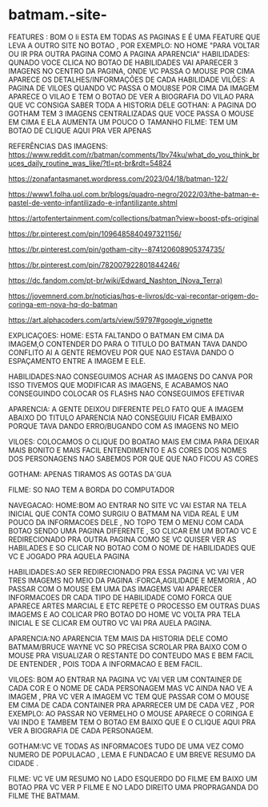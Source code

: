 # batmam.-site-
FEATURES : BOM O li ESTA EM TODAS AS PAGINAS  E É UMA FEATURE  QUE LEVA A OUTRO SITE  NO BOTAO  , POR EXEMPLO: NO HOME "PARA VOLTAR  OU IR PRA OUTRA PAGINA COMO  A PAGINA APARENCIA"
HABILIDADES: QUNADO VOCE CLICA NO BOTAO DE HABILIDADES VAI APARECER 3 IMAGENS NO CENTRO DA PAGINA, ONDE VC PASSA O MOUSE POR CIMA APARECE OS DETALHES/INFORMAÇÕES DE CADA HABILIDADE
VILÕES: A PAGINA DE VILOES QUANDO VC PASSA O MOU8SE POR CIMA DA IMAGEM APARECE O VILAO E TEM O BOTAO DE VER A BIOGRAFIA DO VILAO PARA QUE VC CONSIGA SABER TODA A HISTORIA DELE
GOTHAN: A PAGINA DO GOTHAM TEM 3 IMAGENS CENTRALIZADAS QUE VOCE PASSA O MOUSE EM CIMA E ELA AUMENTA UM POUCO O TAMANHO
FILME: TEM UM BOTAO DE CLIQUE AQUI PRA VER APENAS

REFERÊNCIAS DAS IMAGENS:
https://www.reddit.com/r/batman/comments/1bv74ku/what_do_you_think_bruces_daily_routine_was_like/?tl=pt-br&rdt=54824

https://zonafantasmanet.wordpress.com/2023/04/18/batman-122/

https://www1.folha.uol.com.br/blogs/quadro-negro/2022/03/the-batman-e-pastel-de-vento-infantilizado-e-infantilizante.shtml

https://artofentertainment.com/collections/batman?view=boost-pfs-original

https://br.pinterest.com/pin/1096485840497321156/

https://br.pinterest.com/pin/gotham-city--874120608905374735/

https://br.pinterest.com/pin/782007922801844246/

https://dc.fandom.com/pt-br/wiki/Edward_Nashton_(Nova_Terra)

https://jovemnerd.com.br/noticias/hqs-e-livros/dc-vai-recontar-origem-do-coringa-em-nova-hq-do-batman

https://art.alphacoders.com/arts/view/59797#google_vignette


EXPLICAÇOES: HOME: ESTA FALTANDO O BATMAN EM CIMA DA IMAGEM,O CONTENDER DO PARA O TITULO DO BATMAN TAVA DANDO CONFLITO AI A GENTE REMOVEU POR QUE NAO ESTAVA DANDO O ESPAÇAMENTO ENTRE A IMAGEM E ELE.

HABILIDADES:NAO CONSEGUIMOS ACHAR AS IMAGENS DO CANVA POR ISSO TIVEMOS QUE MODIFICAR AS IMAGENS, E ACABAMOS NAO CONSEGUINDO COLOCAR OS FLASHS NAO CONSEGUIMOS EFETIVAR

APARENCIA: A GENTE DEIXOU DIFERENTE PELO FATO QUE A IMAGEM ABAIXO DO TITULO APARENCIA NAO CONSEGUIU FICAR EMBAIXO PORQUE TAVA DANDO ERRO/BUGANDO COM AS IMAGENS NO MEIO

VILOES: COLOCAMOS O CLIQUE DO BOATAO MAIS EM CIMA PARA DEIXAR MAIS BONITO E MAIS FACIL ENTENDIMENTO E AS CORES DOS NOMES DOS PERSONAGENS NAO SABEMOS POR QUE QUE NAO FICOU AS CORES

GOTHAM: APENAS TIRAMOS AS GOTAS DA´GUA

FILME: SO NAO TEM A BORDA DO COMPUTADOR

NAVEGACAO: HOME:BOM AO ENTRAR NO SITE VC VAI ESTAR NA TELA INICIAL QUE CONTA COMO SURGIU O BATMAM NA VIDA REAL E UM POUCO DA INFORMACOES DELE ,  NO TOPO TEM O MENU COM CADA BOTAO SENDO UMA PAGINA DIFERENTE , SO CLICAR EM UM BOTAO VC E REDIRECIONADO PRA OUTRA PAGINA COMO SE VC QUISER VER AS HABILADES E SO CLICAR NO BOTAO COM O NOME DE HABILIDADES QUE VC E JOGADO PRA AQUELA PAGINA 

HABILIDADES:AO SER REDIRECIONADO PRA ESSA PAGINA VC VAI VER TRES IMAGEMS NO MEIO DA PAGINA :FORCA,AGILIDADE E MEMORIA , AO PASSAR COM O MOUSE EM UMA DAS IMAGEMS VAI APARECER INFORMACOES DR CADA TIPO DE HABILIDADE COMO FORCA QUE APARECE ARTES MARCIAL E ETC REPETE O PROCESSO EM OUTRAS DUAS IMAGEMS  E AO COLICAR PRO BOTAO DO HOME VC VOLTA PRA TELA INICIAL E SE CLICAR EM OUTRO VC VAI PRA AUELA PAGINA.

APARENCIA:NO APARENCIA TEM MAIS DA HISTORIA DELE COMO BATMAM/BRUCE WAYNE VC SO PRECISA SCROLAR PRA BAIXO COM O MOUSE PRA VISUALIZAR O RESTANTE DO CONTEUDO MAS E BEM FACIL DE ENTENDER , POIS TODA A INFORMACAO E BEM  FACIL.

VILOES: BOM AO ENTRAR NA PAGINA VC VAI VER UM CONTAINER DE CADA COR E O NOME DE CADA PERSONAGEM MAS VC AINDA NAO VE A IMAGEM , PRA VC VER A IMAGEM VC TEM QUE PASSAR COM O MOUSE EM CIMA DE CADA CONTAINER PRA APARRECER UM DE CADA VEZ  , POR EXEMPLO: AO PASSAR NO VERMELHO O MOUSE APARECE O CORINGA E VAI INDO E TAMBEM TEM O BOTAO EM BAIXO QUE E O CLIQUE AQUI PRA VER A BIOGRAFIA  DE CADA PERSONAGEM.

GOTHAM:VC VE TODAS AS INFORMACOES TUDO DE UMA VEZ  COMO NUMERO DE POPULACAO , LEMA E FUNDACAO  E UM BREVE RESUMO DA CIDADE .

FILME: VC VE UM RESUMO NO LADO ESQUERDO DO FILME EM BAIXO UM BOTAO PRA VC VER P FILME E NO LADO DIREITO UMA PROPRAGANDA DO FILME THE BATMAM. 



